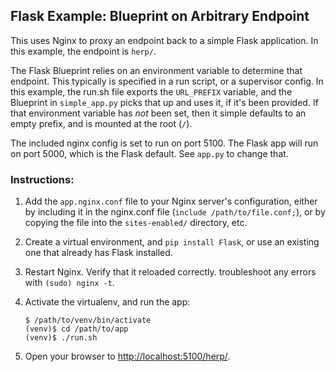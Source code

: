 ## Flask Example: Blueprint on Arbitrary Endpoint

This uses Nginx to proxy an endpoint back to a simple Flask application. In this example, the endpoint is `herp/`.

The Flask Blueprint relies on an environment variable to determine that endpoint. This typically is specified in a run script, or a supervisor config. In this example, the run.sh file exports the `URL_PREFIX` variable, and the Blueprint in `simple_app.py` picks that up and uses it, if it's been provided. If that environment variable has *not* been set, then it simple defaults to an empty prefix, and is mounted at the root (`/`).

The included nginx config is set to run on port 5100. The Flask app will run on port 5000, which is the Flask default. See `app.py` to change that.

### Instructions:

1. Add the `app.nginx.conf` file to your Nginx server's configuration, either by including it in the nginx.conf file (`include /path/to/file.conf;`), or by copying the file into the `sites-enabled/` directory, etc.

2. Create a virtual environment, and `pip install Flask`, or use an existing one that already has Flask installed.

3. Restart Nginx. Verify that it reloaded correctly. troubleshoot any errors with `(sudo) nginx -t`.

4. Activate the virtualenv, and run the app:

    ```
    $ /path/to/venv/bin/activate
    (venv)$ cd /path/to/app
    (venv)$ ./run.sh
    ```

5. Open your browser to [http://localhost:5100/herp/](http://localhost:5100/herp/).

